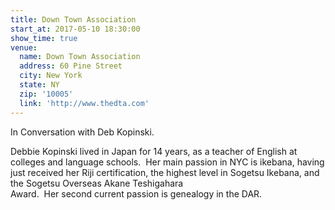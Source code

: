 ```yaml
---
title: Down Town Association
start_at: 2017-05-10 18:30:00
show_time: true
venue:
  name: Down Town Association
  address: 60 Pine Street
  city: New York
  state: NY
  zip: '10005'
  link: 'http://www.thedta.com'
---
```



In Conversation with Deb Kopinski.&nbsp;

Debbie Kopinski lived in Japan for 14 years, as a teacher of English at colleges and language schools. &nbsp;Her main passion in NYC is ikebana, having just received her Riji certification, the highest level in Sogetsu Ikebana, and the Sogetsu Overseas Akane Teshigahara
<br>Award. &nbsp;Her second current passion is genealogy in the DAR.&nbsp;